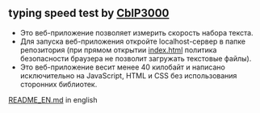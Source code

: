 ## typing speed test by [CblP3000](https://github.com/CblP3000)
* Это веб-приложение позволяет измерить скорость набора текста.
* Для запуска веб-приложения откройте localhost-сервер в папке репозитория (при прямом открытии [index.html](index.html) политика безопасности браузера не позволит загружать текстовые файлы).
* Это веб-приложение весит менее 40 килобайт и написано исключительно на JavaScript, HTML и CSS без использования сторонних библиотек.

[README_EN.md](README_EN.md) in english